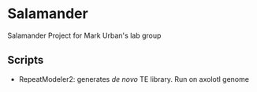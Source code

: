 # Salamander
Salamander Project for Mark Urban's lab group

## Scripts
 - RepeatModeler2: generates _de novo_ TE library. Run on axolotl genome
